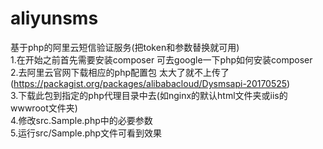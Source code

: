 # aliyunsms
基于php的阿里云短信验证服务(把token和参数替换就可用)  
1.在开始之前首先需要安装composer 可去google一下php如何安装composer  
2.去阿里云官网下载相应的php配置包 太大了就不上传了(https://packagist.org/packages/alibabacloud/Dysmsapi-20170525)  
3.下载此包到指定的php代理目录中去(如nginx的默认html文件夹或iis的wwwroot文件夹)  
4.修改src.Sample.php中的必要参数  
5.运行src/Sample.php文件可看到效果
